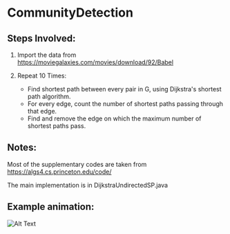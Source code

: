 # CommunityDetection

## Steps Involved:

1. Import the data from https://moviegalaxies.com/movies/download/92/Babel

2. Repeat 10 Times:
    - Find shortest path between every pair in G, using Dijkstra's shortest path algorithm.
    - For every edge, count the number of shortest paths passing through that edge.
    - Find and remove the edge on which the maximum number of shortest paths pass.
   
## Notes:

Most of the supplementary codes are taken from https://algs4.cs.princeton.edu/code/

The main implementation is in DijkstraUndirectedSP.java

## Example animation:

![Alt Text](https://media.giphy.com/media/8FF7aL37fO1zX7v4iT/giphy.gif)
